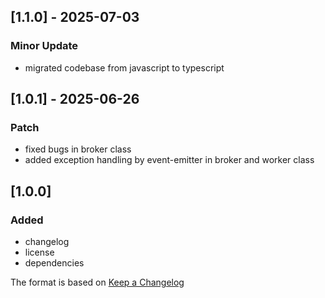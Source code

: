 ## [1.1.0] - 2025-07-03

### Minor Update

- migrated codebase from javascript to typescript

## [1.0.1] - 2025-06-26

### Patch

- fixed bugs in broker class
- added exception handling by event-emitter in broker and worker class

## [1.0.0]

### Added

- changelog
- license
- dependencies

The format is based on [Keep a Changelog](http://keepachangelog.com/)

